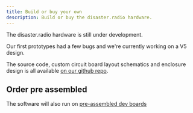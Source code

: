 ```yaml
---
title: Build or buy your own
description: Build or buy the disaster.radio hardware.
---
```


The disaster.radio hardware is still under development. 

Our first prototypes had a few bugs and we're currently working on a V5 design. 

The source code, custom circuit board layout schematics and enclosure design is all available [on our github repo](https://github.com/sudomesh/disaster-radio).

## Order pre assembled  

The software will also run on [pre-assembled dev boards](https://github.com/sudomesh/disaster-radio/wiki/Devices--&-Hardware)
